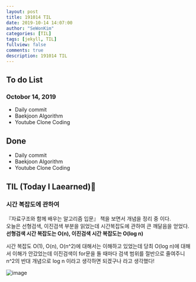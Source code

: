 ```yaml
---
layout: post
title: 191014 TIL
date: 2019-10-14 14:07:00
author: "SeWonKim"
categories: [TIL]
tags: [jekyll, TIL]
fullview: false
comments: true
description: 191014 TIL
---
```


## To do List

### Octobor 14, 2019

- Daily commit
- Baekjoon Algorithm
- Youtube Clone Coding

## Done

- Daily commit
- Baekjoon Algorithm
- Youtube Clone Coding

## TIL (Today I Laearned)🤔

### 시간 복잡도에 관하여

『자료구조와 함께 배우는 알고리즘 입문』 책을 보면서 개념을 정리 중 이다.  
오늘은 선형검색, 이진검색 부분을 읽었는데 시간복잡도에 관하여 큰 깨달음을 얻었다.  
**선형검색 시간 복잡도는 O(n), 이진검색 시간 복잡도는 O(log n)**

시간 복잡도 O(1), O(n), O(n^2)에 대해서는 이해하고 있었는데 당최 O(log n)에 대해서 이해가 안갔었는데
이진검색이 for문을 돌 때마다 검색 범위를 절반으로 줄여주니 n^2의 반대 개념으로 log n 이라고 생각하면 되겠구나 라고 생각했다!

![image](https://user-images.githubusercontent.com/30452963/66730531-57a8f200-ee8d-11e9-8ec6-6de5da0ae9f3.png)
